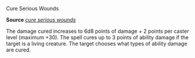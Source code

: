 Cure Serious Wounds

**Source** [_cure serious wounds_](spells/cureSeriousWounds.md#_cure-serious-wounds)

The damage cured increases to 6d8 points of damage + 2 points per caster level (maximum +30). The spell cures up to 3 points of ability damage if the target is a living creature. The target chooses what types of ability damage are cured.

